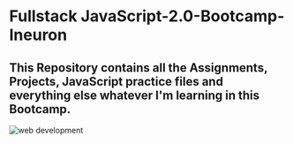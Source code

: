 # Fullstack JavaScript-2.0-Bootcamp-Ineuron
## This Repository contains all the Assignments, Projects, JavaScript practice files and everything else whatever I'm learning in this Bootcamp.


![web development](https://user-images.githubusercontent.com/114687199/210523023-f0c74f4e-2da6-44ce-99e8-7fe3cbc4a8a6.png)
